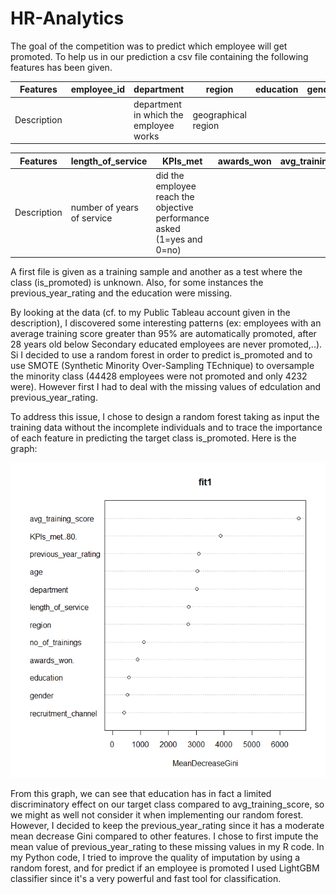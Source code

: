 # HR-Analytics

The goal of the competition was to predict which employee will get promoted. To help us in our prediction a csv file containing the following features has been given. 

Features   |employee_id  | department | region | education | gender | recruitment_channel | no_of_trainings | age | previous_year_rating |
| -------- |-------------|------------|--------|-----------|--------|---------------------|-----------------|-----|----------------------|
Description||department in which the employee works|geographical region||||number of training years||previous year rating of performance (1 to 5)|


Features   |length_of_service|KPIs_met|awards_won|avg_training_score|is_promoted|
| -------- |-----------------|--------|----------|------------------|-----------|
Description|number of years of service|did the employee reach the objective performance asked (1=yes and 0=no)|||is the employee promoted ? (1=yes, 0=no)|

A first file is given as a training sample and another as a test where the class (is_promoted) is unknown. Also, for some instances the previous_year_rating and the education were missing. 

By looking at the data (cf. to my Public Tableau account given in the description), I discovered some interesting patterns (ex: employees with an average training score greater than 95% are automatically promoted, after 28 years old below Secondary educated employees are never promoted,..). Si I decided to use a random forest in order to predict is_promoted and to use SMOTE (Synthetic Minority Over-Sampling TEchnique) to oversample the minority class (44428 employees were not promoted and only 4232 were). However first I had to deal with the missing values of edculation and previous_year_rating.

To address this issue, I chose to design a random forest taking as input the training data without the incomplete individuals and to trace the importance of each feature in predicting the target class is_promoted. Here is the graph:

![alt text](https://github.com/Yami-B/HR-Analytics/blob/master/MeanDecreaseGini.png)

From this graph, we can see that education has in fact a limited discriminatory effect on our target class compared to avg_training_score, so we might as well not consider it when implementing our random forest. However, I decided to keep the previous_year_rating since it has a  moderate mean decrease Gini compared to other features. I chose to first impute the mean value of previous_year_rating to these missing values in my R code. In my Python code, I tried to improve the quality of imputation by using a random forest, and for predict if an employee is promoted I used LightGBM classifier since it's a very powerful and fast tool for classification.
